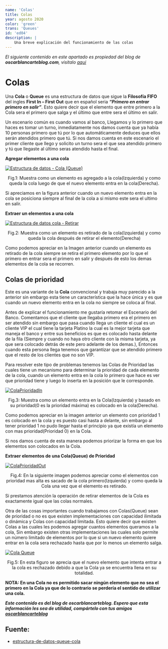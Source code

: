 ```yaml
---
name: 'Colas'
title: Colas
year: agosto 2020
color: 'green'
trans: 'Queues'
id: 'ed04'
description: |
    Una breve explicación del funcionamiento de las colas
---
```


_El siguiente contenido en este apartado es propiedad del blog de **oscarblancarteblog.com**, visítalo [aqui](https://www.oscarblancarteblog.com)_

# Colas

Una  **Cola**  o  **Queue**  es una estructura de datos que sigue la **Filosofía FIFO**  del ingles **First In – First Out** que en español seria  _**“Primero en entrar primero en salir”**_. Esto quiere decir que el elemento que entre primero a la Cola sera el primero que salga y el último que entre sera el último en salir.

Un escenario común es cuando vamos al banco, Llegamos y lo primero que haces es tomar un turno, inmediatamente nos damos cuenta que ya había 10 personas primero que tú por lo que automáticamente deduces que ellos serán atendidos primero que tú. Si nos damos cuenta en este escenario el primer cliente que llego y solicito un turno sera el que sea atendido primero y tú que llegaste al último seras atendido hasta el final.

**Agregar elementos a una cola**

[![Estructura de datos - Cola (Queue)](http://www.oscarblancarteblog.com/wp-content/uploads/2014/08/colain.png)](http://www.oscarblancarteblog.com/wp-content/uploads/2014/08/colain.png)

<center>
Fig.1: Muestra como un elemento es agregado a la cola(Izquierda) y como queda la cola luego de que el nuevo elemento entra en la cola(Derecha).
</center>

Si apreciamos en la figura anterior cuando un nuevo elemento entra en la cola se posiciona siempre al final de la cola a si mismo este sera el ultimo en salir.

**Extraer un elementos a una cola**

[![Estructura de datos cola - Retirar](http://www.oscarblancarteblog.com/wp-content/uploads/2014/08/colaout.png)](http://www.oscarblancarteblog.com/wp-content/uploads/2014/08/colaout.png)

<center>
Fig.2: Muestra como un elemento es retirado de la cola(Izquierda) y como queda la cola después de retirar el elemento(Derecha)
</center>

Como podemos apreciar en la Imagen anterior cuando un elemento es retirado de la cola siempre se retira el primero elemento por lo que el primero en entrar sera el primero en salir y después de esto los demas elementos de la cola se recorren.

## **Colas de prioridad**

Este es una variante de la  **Cola** convencional y trabaja muy parecido a la anterior sin embargo esta tiene un característica que la hace única y es que cuando un nuevo elemento entra en la cola no siempre se coloca al final.

Antes de explicar el funcionamiento me gustaría retomar el Escenario del Banco. Comentamos que el cliente que llegaba primero era el primero en ser atendido sin embargo que pasa cuando llega un cliente el cual es un cliente VIP el cual tiene la tarjeta Platino la cual es la mejor tarjeta que maneja el banco y entre sus beneficios es que es colocado hasta delante de la fila (Siempre y cuando no haya otro cliente con la misma tarjeta, ya que sera colocado detrás de este pero adelante de los demas.), Entonces cuando esta persona llega tenemos que garantizar que se atendido primero que el resto de los clientes que no son VIP.

Para resolver este tipo de problemas tenemos las Colas de Prioridad las cuales tiene un mecanismo para determinar la prioridad de cada elemento de la cola, cuando un elemento entra en la cola lo primero que hace es ver que prioridad tiene y luego lo inserta en la posición que le corresponde.

[![ColaPrioridadIn](http://www.oscarblancarteblog.com/wp-content/uploads/2014/08/colaprioridadin.png)](http://www.oscarblancarteblog.com/wp-content/uploads/2014/08/colaprioridadin.png)

<center>
Fig.3: Muestra como un elemento entra en la Cola(Izquierda) y basado en su prioridad(0 es la prioridad máxima) es colocado en la cola(Derecha).
</center>

Como podemos apreciar en la imagen anterior un elemento con prioridad 1 es colocado en la cola y es puesto casi hasta a delante, sin embargo al tener prioridad 1 no pudo llegar hasta el principio ya que existía un elemento con mas prioridad(Prioridad 0) en la Cola.

Si nos damos cuenta de esta manera podemos priorizar la forma en que los elementos son colocados en la Cola.

**Extraer elementos de una Cola(Queue) de Prioridad**

[![ColaPrioridadOut](http://www.oscarblancarteblog.com/wp-content/uploads/2014/08/colaprioridadout.png)](http://www.oscarblancarteblog.com/wp-content/uploads/2014/08/colaprioridadout.png)

<center>
Fig.4: En la siguiente imagen podemos apreciar como el elementos con prioridad mas alta es sacado de la cola primero(Izquierda) y como queda la Cola una vez que el elemento es retirado.
</center>

Si prestamos atención la operación de retirar elementos de la Cola es exactamente igual que las colas normales.

Otra de las cosas importantes cuando trabajamos con Colas(Queue) sean de prioridad o no es que existen implementaciones con capacidad ilimitada o dinámica y Colas con capacidad limitada. Esto quiere decir que existen Colas a las cuales les podemos agregar cuantos elementos queramos a la cola, Sin embargo existen otras implementaciones las cuales solo permite un número limitado de elementos por lo que si un nuevo elemento quiere entrar en la cola sera rechazado hasta que por lo menos un elemento salga.

[![Cola Queue](http://www.oscarblancarteblog.com/wp-content/uploads/2014/08/colafull.png)](http://www.oscarblancarteblog.com/wp-content/uploads/2014/08/colafull.png)

<center>
Fig.5: En esta figuro se aprecia que el nuevo elemento que intenta entrar a la cola es rechazado debido a que la Cola ya se encuentra llena en su totalidad.
</center>

**NOTA: En una Cola no es permitido sacar ningún elemento que no sea el primero en la Cola ya que de lo contrario se perdería el sentido de utilizar una cola.**


***Este contenido es del blog de *oscarblancarteblog*. Espero que esta información les sea de utilidad, compártelo con tus amigos [oscarblancarteblog](https://www.oscarblancarteblog.com/)***



## Fuente:
- [estructura-de-datos-queue-cola](https://www.oscarblancarteblog.com/2014/08/01/estructura-de-datos-queue-cola/)